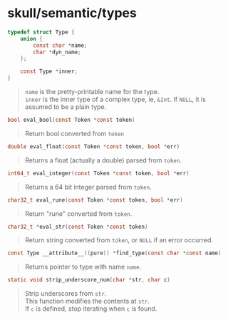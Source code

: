 # skull/semantic/types

```c
typedef struct Type {
	union {
		const char *name;
		char *dyn_name;
	};

	const Type *inner;
}
```

> `name` is the pretty-printable name for the type.
> \
> `inner` is the inner type of a complex type, ie, `&Int`. If `NULL`, it is
> assumed to be a plain type.

```c
bool eval_bool(const Token *const token)
```

> Return bool converted from `token`

```c
double eval_float(const Token *const token, bool *err)
```

> Returns a float (actually a double) parsed from `token`.

```c
int64_t eval_integer(const Token *const token, bool *err)
```

> Returns a 64 bit integer parsed from `token`.

```c
char32_t eval_rune(const Token *const token, bool *err)
```

> Return "rune" converted from `token`.

```c
char32_t *eval_str(const Token *const token)
```

> Return string converted from `token`, or `NULL` if an error occurred.

```c
const Type __attribute__((pure)) *find_type(const char *const name)
```

> Returns pointer to type with name `name`.

```c
static void strip_underscore_num(char *str, char c)
```

> Strip underscores from `str`.
> \
> This function modifies the contents at `str`.
> \
> If `c` is defined, stop iterating when `c` is found.

